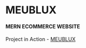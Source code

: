 # MEUBLUX

#### MERN ECOMMERCE WEBSITE

Project in Action - [MEUBLUX](https://meublux.onrender.com/)

 
